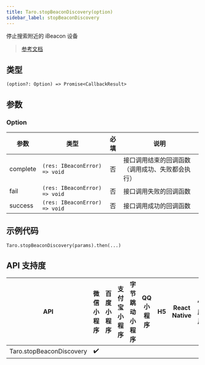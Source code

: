 ```yaml
---
title: Taro.stopBeaconDiscovery(option)
sidebar_label: stopBeaconDiscovery
---
```


停止搜索附近的 iBeacon 设备

> [参考文档](https://developers.weixin.qq.com/miniprogram/dev/api/device/ibeacon/wx.stopBeaconDiscovery.html)

## 类型

```tsx
(option?: Option) => Promise<CallbackResult>
```

## 参数

### Option

| 参数 | 类型 | 必填 | 说明 |
| --- | --- | :---: | --- |
| complete | `(res: IBeaconError) => void` | 否 | 接口调用结束的回调函数（调用成功、失败都会执行） |
| fail | `(res: IBeaconError) => void` | 否 | 接口调用失败的回调函数 |
| success | `(res: IBeaconError) => void` | 否 | 接口调用成功的回调函数 |

## 示例代码

```tsx
Taro.stopBeaconDiscovery(params).then(...)
```

## API 支持度

| API | 微信小程序 | 百度小程序 | 支付宝小程序 | 字节跳动小程序 | QQ 小程序 | H5 | React Native | 快应用 |
| :---: | :---: | :---: | :---: | :---: | :---: | :---: | :---: | :---: |
| Taro.stopBeaconDiscovery | ✔️ |  |  |  |  |  |  |  |
